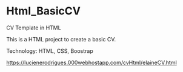 # Html_BasicCV
CV Template in HTML

This is a HTML project to create a basic CV.

Technology: HTML, CSS, Boostrap

https://lucienerodrigues.000webhostapp.com/cvHtml/elaineCV.html
